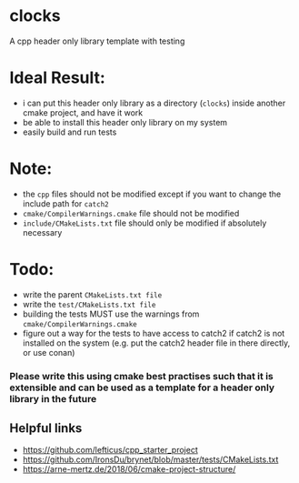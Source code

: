 # clocks
A cpp header only library template with testing

# Ideal Result:
- i can put this header only library as a directory (`clocks`) inside another cmake project, and have it work
- be able to install this header only library on my system
- easily build and run tests

# Note:
- the `cpp` files should not be modified except if you want to change the include path for `catch2`
- `cmake/CompilerWarnings.cmake` file should not be modified
- `include/CMakeLists.txt` file should only be modified if absolutely necessary

# Todo:
- write the parent `CMakeLists.txt file`
- write the `test/CMakeLists.txt file`
- building the tests MUST use the warnings from `cmake/CompilerWarnings.cmake`
- figure out a way for the tests to have access to catch2 if catch2 is not installed on the system
     (e.g. put the catch2 header file in there directly, or use conan)

### Please write this using cmake best practises such that it is extensible and can be used as a template for a header only library in the future

## Helpful links
- https://github.com/lefticus/cpp_starter_project
- https://github.com/IronsDu/brynet/blob/master/tests/CMakeLists.txt
- https://arne-mertz.de/2018/06/cmake-project-structure/

